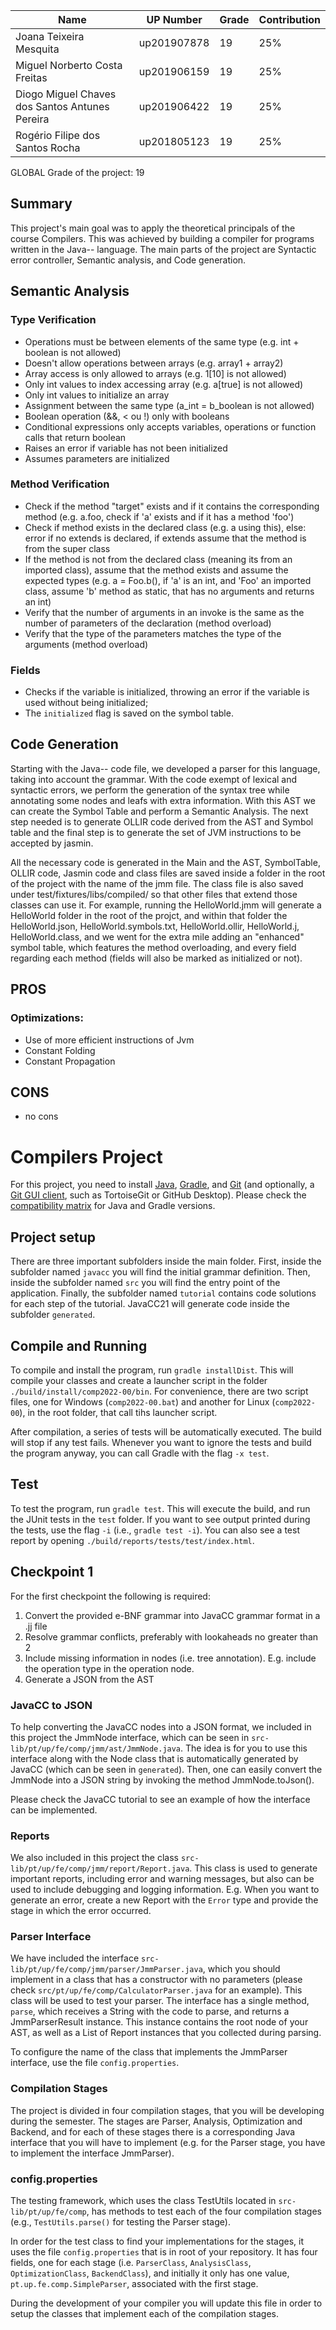 
|Name | UP Number   | Grade | Contribution
|----|-------------|-------|-----------|
Joana Teixeira Mesquita | up201907878 | 19    | 25%
Miguel Norberto Costa Freitas | up201906159 | 19    | 25%
Diogo Miguel Chaves dos Santos Antunes Pereira | up201906422 | 19    | 25%
Rogério Filipe dos Santos Rocha | up201805123 | 19    | 25%

GLOBAL Grade of the project: 19

## Summary

This project's main goal was to apply the theoretical principals of the course Compilers. This was achieved by building
a compiler for programs written in the Java-- language. The main parts of the project are Syntactic error controller,
Semantic analysis, and Code generation.

## Semantic Analysis

### Type Verification
- Operations must be between elements of the same type (e.g. int + boolean is not allowed)
- Doesn't allow operations between arrays (e.g. array1 + array2)
- Array access is only allowed to arrays (e.g. 1[10] is not allowed)
- Only int values to index accessing array (e.g. a[true] is not allowed)
- Only int values to initialize an array
- Assignment between the same type (a_int = b_boolean is not allowed)
- Boolean operation (&&, < ou !) only with booleans
- Conditional expressions only accepts variables, operations or function calls that return boolean
- Raises an error if variable has not been initialized
- Assumes parameters are initialized

### Method Verification
- Check if the method "target" exists and if it contains the corresponding method (e.g. a.foo, check if 'a' exists and
  if it has a method 'foo')
- Check if method exists in the declared class (e.g. a using this), else: error if no extends is declared, if extends
  assume that the method is from the super class
- If the method is not from the declared class (meaning its from an imported class), assume that the method exists and
  assume the expected types (e.g. a = Foo.b(), if 'a' is an int, and 'Foo' an imported class, assume 'b' method as
  static, that has no arguments and returns an int)
- Verify that the number of arguments in an invoke is the same as the number of parameters of the declaration (method
  overload)
- Verify that the type of the parameters matches the type of the arguments (method overload)

### Fields

- Checks if the variable is initialized, throwing an error if the variable is used without being initialized;
- The `initialized` flag is saved on the symbol table.

## Code Generation

Starting with the Java-- code file, we developed a parser for this language, taking into account the grammar.
With the code exempt of lexical and syntactic errors, we perform the generation of the syntax tree while annotating some
nodes and leafs with extra information. With this AST we can create the Symbol Table and perform a Semantic Analysis.
The next step needed is to generate OLLIR code derived from the AST and Symbol table and the final step is to generate
the set of JVM instructions to be accepted by jasmin.

All the necessary code is generated in the Main and the AST, SymbolTable, OLLIR code, Jasmin code and class files are
saved inside a folder in the root of the project with the name of the jmm file. The class file is also saved under
test/fixtures/libs/compiled/ so that other files that extend those classes can use it. For example, running the
HelloWorld.jmm will generate a HelloWorld folder in the root of the projct, and within that folder the HelloWorld.json,
HelloWorld.symbols.txt, HelloWorld.ollir, HelloWorld.j, HelloWorld.class, and we went for the extra mile adding an
"enhanced" symbol table, which features the method overloading, and every field regarding each method (fields will also
be marked as initialized or not).

## PROS

### Optimizations: 

- Use of more efficient instructions of Jvm
- Constant Folding
- Constant Propagation

## CONS

- no cons

# Compilers Project

For this project, you need to install [Java](https://jdk.java.net/), [Gradle](https://gradle.org/install/), and [Git](https://git-scm.com/downloads/) (and optionally, a [Git GUI client](https://git-scm.com/downloads/guis), such as TortoiseGit or GitHub Desktop). Please check the [compatibility matrix](https://docs.gradle.org/current/userguide/compatibility.html) for Java and Gradle versions.

## Project setup

There are three important subfolders inside the main folder. First, inside the subfolder named ``javacc`` you will find the initial grammar definition. Then, inside the subfolder named ``src`` you will find the entry point of the application. Finally, the subfolder named ``tutorial`` contains code solutions for each step of the tutorial. JavaCC21 will generate code inside the subfolder ``generated``.

## Compile and Running

To compile and install the program, run ``gradle installDist``. This will compile your classes and create a launcher script in the folder ``./build/install/comp2022-00/bin``. For convenience, there are two script files, one for Windows (``comp2022-00.bat``) and another for Linux (``comp2022-00``), in the root folder, that call tihs launcher script.

After compilation, a series of tests will be automatically executed. The build will stop if any test fails. Whenever you want to ignore the tests and build the program anyway, you can call Gradle with the flag ``-x test``.

## Test

To test the program, run ``gradle test``. This will execute the build, and run the JUnit tests in the ``test`` folder. If you want to see output printed during the tests, use the flag ``-i`` (i.e., ``gradle test -i``).
You can also see a test report by opening ``./build/reports/tests/test/index.html``.

## Checkpoint 1
For the first checkpoint the following is required:

1. Convert the provided e-BNF grammar into JavaCC grammar format in a .jj file
2. Resolve grammar conflicts, preferably with lookaheads no greater than 2
3. Include missing information in nodes (i.e. tree annotation). E.g. include the operation type in the operation node.
4. Generate a JSON from the AST

### JavaCC to JSON
To help converting the JavaCC nodes into a JSON format, we included in this project the JmmNode interface, which can be seen in ``src-lib/pt/up/fe/comp/jmm/ast/JmmNode.java``. The idea is for you to use this interface along with the Node class that is automatically generated by JavaCC (which can be seen in ``generated``). Then, one can easily convert the JmmNode into a JSON string by invoking the method JmmNode.toJson().

Please check the JavaCC tutorial to see an example of how the interface can be implemented.

### Reports
We also included in this project the class ``src-lib/pt/up/fe/comp/jmm/report/Report.java``. This class is used to generate important reports, including error and warning messages, but also can be used to include debugging and logging information. E.g. When you want to generate an error, create a new Report with the ``Error`` type and provide the stage in which the error occurred.


### Parser Interface

We have included the interface ``src-lib/pt/up/fe/comp/jmm/parser/JmmParser.java``, which you should implement in a class that has a constructor with no parameters (please check ``src/pt/up/fe/comp/CalculatorParser.java`` for an example). This class will be used to test your parser. The interface has a single method, ``parse``, which receives a String with the code to parse, and returns a JmmParserResult instance. This instance contains the root node of your AST, as well as a List of Report instances that you collected during parsing.

To configure the name of the class that implements the JmmParser interface, use the file ``config.properties``.

### Compilation Stages 

The project is divided in four compilation stages, that you will be developing during the semester. The stages are Parser, Analysis, Optimization and Backend, and for each of these stages there is a corresponding Java interface that you will have to implement (e.g. for the Parser stage, you have to implement the interface JmmParser).


### config.properties

The testing framework, which uses the class TestUtils located in ``src-lib/pt/up/fe/comp``, has methods to test each of the four compilation stages (e.g., ``TestUtils.parse()`` for testing the Parser stage). 

In order for the test class to find your implementations for the stages, it uses the file ``config.properties`` that is in root of your repository. It has four fields, one for each stage (i.e. ``ParserClass``, ``AnalysisClass``, ``OptimizationClass``, ``BackendClass``), and initially it only has one value, ``pt.up.fe.comp.SimpleParser``, associated with the first stage.

During the development of your compiler you will update this file in order to setup the classes that implement each of the compilation stages.
